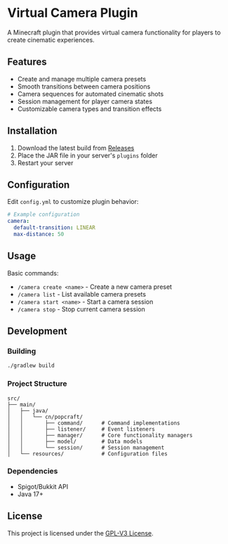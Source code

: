 # Virtual Camera Plugin

A Minecraft plugin that provides virtual camera functionality for players to create cinematic experiences.

## Features

- Create and manage multiple camera presets
- Smooth transitions between camera positions
- Camera sequences for automated cinematic shots
- Session management for player camera states
- Customizable camera types and transition effects

## Installation

1. Download the latest build from [Releases](#)
2. Place the JAR file in your server's `plugins` folder
3. Restart your server

## Configuration

Edit `config.yml` to customize plugin behavior:

```yaml
# Example configuration
camera:
  default-transition: LINEAR
  max-distance: 50
```

## Usage

Basic commands:
- `/camera create <name>` - Create a new camera preset
- `/camera list` - List available camera presets
- `/camera start <name>` - Start a camera session
- `/camera stop` - Stop current camera session

## Development

### Building

```bash
./gradlew build
```

### Project Structure

```
src/
├── main/
│   ├── java/
│   │   └── cn/popcraft/
│   │       ├── command/      # Command implementations
│   │       ├── listener/     # Event listeners
│   │       ├── manager/      # Core functionality managers
│   │       ├── model/        # Data models
│   │       └── session/      # Session management
│   └── resources/            # Configuration files
```

### Dependencies

- Spigot/Bukkit API
- Java 17+

## License

This project is licensed under the [GPL-V3 License](LICENSE).